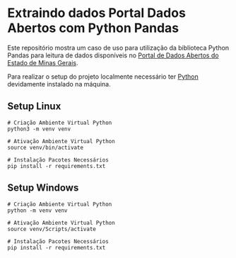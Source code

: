 # Extraindo dados Portal Dados Abertos com Python Pandas

Este repositório mostra um caso de uso para utilização da biblioteca Python Pandas para leitura de dados disponíveis no [Portal de Dados Abertos do Estado de Minas Gerais](https://dados.mg.gov.br).

Para realizar o setup do projeto localmente necessário ter [Python](https://www.python.org/downloads/) devidamente instalado na máquina.

## Setup Linux

```
# Criação Ambiente Virtual Python
python3 -m venv venv

# Ativação Ambiente Virtual Python
source venv/bin/activate

# Instalação Pacotes Necessários
pip install -r requirements.txt
```

## Setup Windows

```
# Criação Ambiente Virtual Python
python -m venv venv

# Ativação Ambiente Virtual Python
source venv/Scripts/activate

# Instalação Pacotes Necessários
pip install -r requirements.txt
```